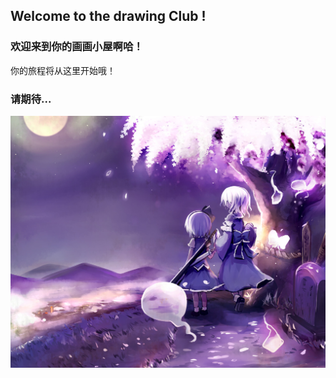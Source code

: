## Welcome to the drawing Club !
### 欢迎来到你的画画小屋啊哈！

你的旅程将从这里开始哦！

### 请期待...

![GitHub Logo](壁纸.jpeg)


